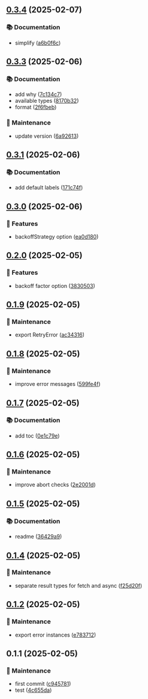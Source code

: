 

## [0.3.4](https://github.com/arshad-yaseen/nice-retry/compare/0.3.3...0.3.4) (2025-02-07)

### 📚 Documentation

* simplify ([a6b0f6c](https://github.com/arshad-yaseen/nice-retry/commit/a6b0f6c336af03d542728c75a0447399a33cb1dc))

## [0.3.3](https://github.com/arshad-yaseen/nice-retry/compare/0.3.1...0.3.3) (2025-02-06)

### 📚 Documentation

- add why ([7c134c7](https://github.com/arshad-yaseen/nice-retry/commit/7c134c78ffc1e37df6f52f036e386d58547ecc9a))
- available types ([8170b32](https://github.com/arshad-yaseen/nice-retry/commit/8170b32ff83c8dc2b8533479d460d21975b32bdb))
- format ([2f6fbeb](https://github.com/arshad-yaseen/nice-retry/commit/2f6fbebb2859db7f725e587c264561e967787cbc))

### 🔧 Maintenance

- update version ([6a92613](https://github.com/arshad-yaseen/nice-retry/commit/6a9261369c556de05ac13c3f825b391338e614bc))

## [0.3.1](https://github.com/arshad-yaseen/nice-retry/compare/0.3.0...0.3.1) (2025-02-06)

### 📚 Documentation

- add default labels ([171c74f](https://github.com/arshad-yaseen/nice-retry/commit/171c74f5fe2c5c88c6ac7d118954a792c57a3610))

## [0.3.0](https://github.com/arshad-yaseen/nice-retry/compare/0.2.0...0.3.0) (2025-02-06)

### 🚀 Features

- backoffStrategy option ([ea0d180](https://github.com/arshad-yaseen/nice-retry/commit/ea0d1804122695efc501dde89f049b989fbeaf96))

## [0.2.0](https://github.com/arshad-yaseen/nice-retry/compare/0.1.9...0.2.0) (2025-02-05)

### 🚀 Features

- backoff factor option ([3830503](https://github.com/arshad-yaseen/nice-retry/commit/38305030acf3b9822580c38fe0cd05f470772bde))

## [0.1.9](https://github.com/arshad-yaseen/nice-retry/compare/0.1.8...0.1.9) (2025-02-05)

### 🔧 Maintenance

- export RetryError ([ac34316](https://github.com/arshad-yaseen/nice-retry/commit/ac3431642f97368355fdb3ccf8b9f11c7f349bca))

## [0.1.8](https://github.com/arshad-yaseen/nice-retry/compare/0.1.7...0.1.8) (2025-02-05)

### 🔧 Maintenance

- improve error messages ([599fe4f](https://github.com/arshad-yaseen/nice-retry/commit/599fe4f4e6b16964957ff422154357c2a558b817))

## [0.1.7](https://github.com/arshad-yaseen/nice-retry/compare/0.1.6...0.1.7) (2025-02-05)

### 📚 Documentation

- add toc ([0e1c79e](https://github.com/arshad-yaseen/nice-retry/commit/0e1c79e0e34ac0e7fd06870808a46131122b1665))

## [0.1.6](https://github.com/arshad-yaseen/nice-retry/compare/0.1.5...0.1.6) (2025-02-05)

### 🔧 Maintenance

- improve abort checks ([2e2001d](https://github.com/arshad-yaseen/nice-retry/commit/2e2001d7d2a40e31992d8158648373bf43d61afd))

## [0.1.5](https://github.com/arshad-yaseen/nice-retry/compare/0.1.4...0.1.5) (2025-02-05)

### 📚 Documentation

- readme ([36429a9](https://github.com/arshad-yaseen/nice-retry/commit/36429a9c417660673b5f4d49f5d85e8f2c49f26a))

## [0.1.4](https://github.com/arshad-yaseen/nice-retry/compare/0.1.3...0.1.4) (2025-02-05)

### 🔧 Maintenance

- separate result types for fetch and async ([f25d20f](https://github.com/arshad-yaseen/nice-retry/commit/f25d20f811c37a0e370c9dbd9d043243f12736b5))

## [0.1.2](https://github.com/arshad-yaseen/nice-retry/compare/0.1.1...0.1.2) (2025-02-05)

### 🔧 Maintenance

- export error instances ([e783712](https://github.com/arshad-yaseen/nice-retry/commit/e783712ea5450d99b2e3519c158014f8f4d88c84))

## 0.1.1 (2025-02-05)

### 🔧 Maintenance

- first commit ([c945781](https://github.com/arshad-yaseen/nice-retry/commit/c94578175f3911e83e0b1d949d2481c3218f4424))
- test ([4c655da](https://github.com/arshad-yaseen/nice-retry/commit/4c655dadcb974aea0718a48283081e96d7121b56))
